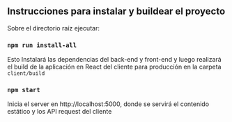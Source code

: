 ## Instrucciones para instalar y buildear el proyecto

Sobre el directorio raíz ejecutar: 

### `npm run install-all`

Esto Instalará las dependencias del back-end y front-end y luego realizará el build de la aplicación en React del cliente para producción en la carpeta `client/build`

### `npm start`

Inicia el server en http://localhost:5000, donde se servirá el contenido estático y los API request del cliente